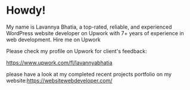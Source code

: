 <h1>Howdy!</h1>
My name is Lavannya Bhatia, a top-rated, reliable, and experienced WordPress website developer on Upwork with 7+ years of experience in web development.
Hire me on Upwork

Please check my profile on Upwork for client's feedback:

https://www.upwork.com/fl/lavannyabhatia

please have a look at my completed recent projects portfolio on my website:https://websitewebdeveloper.com/

<!---
lavannyabhatia/lavannyabhatia is a ✨ special ✨ repository because its `README.md` (this file) appears on your GitHub profile.
You can click the Preview link to take a look at your changes.
--->
